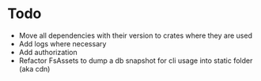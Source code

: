 # Todo

- Move all dependencies with their version to crates where they are used
- Add logs where necessary
- Add authorization
- Refactor FsAssets to dump a db snapshot for cli usage into static folder (aka cdn)

